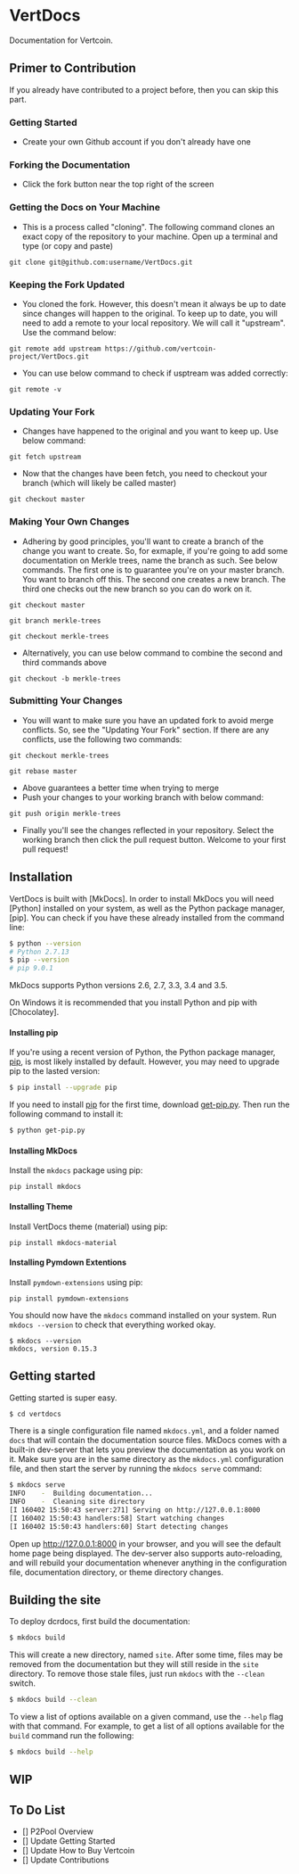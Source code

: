 # VertDocs

Documentation for Vertcoin.

## Primer to Contribution

If you already have contributed to a project before, then you can skip this part.

### Getting Started
- Create your own Github account if you don't already have one

### Forking the Documentation
- Click the fork button near the top right of the screen

### Getting the Docs on Your Machine
- This is a process called "cloning". The following command clones an exact copy of the repository to your machine. Open up a terminal and type (or copy and paste)

```
git clone git@github.com:username/VertDocs.git
```

### Keeping the Fork Updated
- You cloned the fork. However, this doesn't mean it always be up to date since changes will happen to the original. To keep up to date, you will need to add a remote to your local repository. We will call it "upstream". Use the command below:

```
git remote add upstream https://github.com/vertcoin-project/VertDocs.git
```

- You can use below command to check if usptream was added correctly:

```
git remote -v
```

### Updating Your Fork
- Changes have happened to the original and you want to keep up. Use below command:

```
git fetch upstream
```

- Now that the changes have been fetch, you need to checkout your branch (which will likely be called master)

```
git checkout master
```

### Making Your Own Changes
- Adhering by good principles, you'll want to create a branch of the change you want to create. So, for exmaple, if you're going to add some documentation on Merkle trees, name the branch as such. See below commands. The first one is to guarantee you're on your master branch. You want to branch off this. The second one creates a new branch. The third one checks out the new branch so you can do work on it.

```
git checkout master

git branch merkle-trees

git checkout merkle-trees
```

- Alternatively, you can use below command to combine the second and third commands above

```
git checkout -b merkle-trees
```

### Submitting Your Changes
- You will want to make sure you have an updated fork to avoid merge conflicts. So, see the "Updating Your Fork" section. If there are any conflicts, use the following two commands:

```
git checkout merkle-trees

git rebase master
```

- Above guarantees a better time when trying to merge
- Push your changes to your working branch with below command:

```
git push origin merkle-trees
```

- Finally you'll see the changes reflected in your repository. Select the working branch then click the pull request button. Welcome to your first pull request!

## Installation

VertDocs is built with [MkDocs]. In order to install MkDocs you will need [Python] installed on your system, as well as the Python package manager, [pip]. You can check if you have these already installed from the command line:

```bash
$ python --version
# Python 2.7.13
$ pip --version
# pip 9.0.1
```

MkDocs supports Python versions 2.6, 2.7, 3.3, 3.4 and 3.5.

On Windows it is recommended that you install Python and pip with [Chocolatey].

#### Installing pip

If you're using a recent version of Python, the Python package manager, [pip](http://pip.readthedocs.io/en/stable/installing/), is most likely installed by default. However, you may need to upgrade pip to the lasted version:

```bash
$ pip install --upgrade pip
```

If you need to install [pip](http://pip.readthedocs.io/en/stable/installing/) for the first time, download [get-pip.py](https://bootstrap.pypa.io/get-pip.py). Then run the following command to install it:

```bash
$ python get-pip.py
```

#### Installing MkDocs

Install the `mkdocs` package using pip:

```pip install mkdocs```

#### Installing Theme
Install VertDocs theme (material) using pip:

```pip install mkdocs-material```

#### Installing Pymdown Extentions

Install `pymdown-extensions` using pip:

```pip install pymdown-extensions```

You should now have the `mkdocs` command installed on your system. Run ```mkdocs --version``` to check that everything worked okay.

```$ mkdocs --version
$ mkdocs --version
mkdocs, version 0.15.3
```

## Getting started

Getting started is super easy.

```bash
$ cd vertdocs
```

There is a single configuration file named `mkdocs.yml`, and a folder named `docs` that will contain the documentation source files. MkDocs comes with a built-in dev-server that lets you preview the documentation as you work on it. Make sure you are in the same directory as the `mkdocs.yml` configuration file, and then start the server by running the `mkdocs serve` command:

```bash
$ mkdocs serve
INFO    -  Building documentation...
INFO    -  Cleaning site directory
[I 160402 15:50:43 server:271] Serving on http://127.0.0.1:8000
[I 160402 15:50:43 handlers:58] Start watching changes
[I 160402 15:50:43 handlers:60] Start detecting changes
```

Open up <http://127.0.0.1:8000> in your browser, and you will see the default home page being displayed. The dev-server also supports auto-reloading, and will rebuild your documentation whenever anything in the configuration file, documentation directory, or theme directory changes.

## Building the site

To deploy dcrdocs, first build the documentation:

```bash
$ mkdocs build
```

This will create a new directory, named `site`. After some time, files may be removed from the documentation but they will still reside in the `site` directory. To remove those stale files, just run `mkdocs` with the `--clean` switch.

```bash
$ mkdocs build --clean
```

To view a list of options available on a given command, use the `--help` flag with that command. For example, to get a list of all options available for the `build` command run the following:

```bash
$ mkdocs build --help
```





## WIP

## To Do List
- [] P2Pool Overview
- [] Update Getting Started
- [] Update How to Buy Vertcoin
- [] Update Contributions
